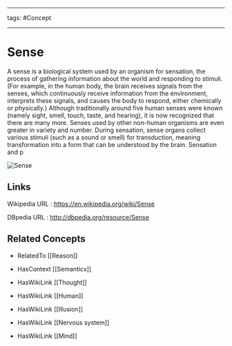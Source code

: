 




---

tags: #Concept

---
# Sense


A sense is a biological system used by an organism for sensation, the process of gathering information about the world and responding to stimuli. (For example, in the human body, the brain receives signals from the senses, which continuously receive information from the environment, interprets these signals, and causes the body to respond, either chemically or physically.) Although traditionally around five human senses were known (namely sight, smell, touch, taste, and hearing), it is now recognized that there are many more. Senses used by other non-human organisms are even greater in variety and number. During sensation, sense organs collect various stimuli (such as a sound or smell) for transduction, meaning transformation into a form that can be understood by the brain. Sensation and p

![Sense](http://commons.wikimedia.org/wiki/Special:FilePath/SensoryProcessing.png?width=300)


## Links


Wikipedia URL : https://en.wikipedia.org/wiki/Sense

DBpedia URL : http://dbpedia.org/resource/Sense


## Related Concepts


- RelatedTo [[Reason]]

- HasContext [[Semantics]]

- HasWikiLink [[Thought]]

- HasWikiLink [[Human]]

- HasWikiLink [[Illusion]]

- HasWikiLink [[Nervous system]]

- HasWikiLink [[Mind]]